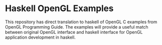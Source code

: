 Haskell OpenGL Examples
=======================

This repository has direct translation to haskell of OpenGL C examples from OpenGL Programming Guide. 
The examples will provide a useful match between original OpenGL interface and haskell interface for OpenGL application development in haskell.

